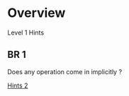 
# Overview 

Level 1 Hints 

## BR 1 

Does any operation come in implicitly ? 

[Hints 2](prob_space_br1_h2.md)


